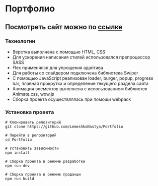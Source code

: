 # Портфолио

## Посмотреть сайт можно по [ссылке](https://lemeshkonastya.github.io/Portfolio)

### Технологии
- Верстка выполнена с помощью HTML, CSS
- Для ускорения написания стилей использовался препроцессор SASS
- Flex применялся для упрощения адаптива
- Для работы со слайдером подключена библиотека Swiper
- С помощью JavaScript реализован loader, burger, popup, progress bar, плавная прокрутка и определение текущего раздела сайта
- Анимация элементов выполнена с использованием библиотек Animate.css, wow.js
- Сборка проекта осуществлялась при помощи webpack

### Установка проекта
```
# Клонировать репозиторий
git clone https://github.com/LemeshkoNastya/Portfolio

# Перейти в репозиторий
cd Portfolio

# Установить зависимости
npm install

# Сборка проекта в режиме разработки
npm run dev

# Сборка проекта в режиме продакшн
npm run build
```